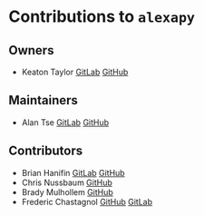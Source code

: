 # Contributions to `alexapy`

## Owners

- Keaton Taylor [GitLab](https://gitlab.com/keatontaylor) [GitHub](https://github.com/keatontaylor)

## Maintainers

- Alan Tse [GitLab](https://gitlab.com/alandtse) [GitHub](https://github.com/alandtse)

## Contributors

- Brian Hanifin [GitLab](https://gitlab.com/brianhanifin) [GitHub](https://github.com/brianhanifin)
- Chris Nussbaum [GitHub](https://github.com/nuttytree)
- Brady Mulhollem [GitHub](https://github.com/blm126)
- Frederic Chastagnol [GitHub](https://github.com/Fredo70) [GitLab](https://gitlab.com/Fredo70)
